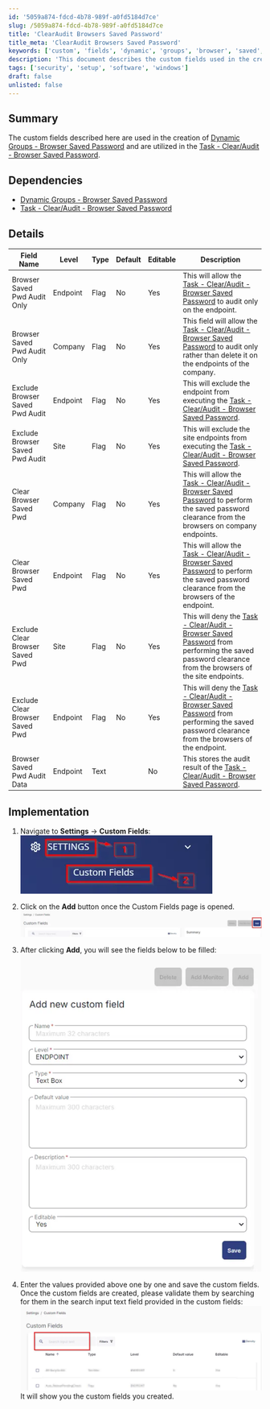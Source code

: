 ```yaml
---
id: '5059a874-fdcd-4b78-989f-a0fd5184d7ce'
slug: /5059a874-fdcd-4b78-989f-a0fd5184d7ce
title: 'ClearAudit Browsers Saved Password'
title_meta: 'ClearAudit Browsers Saved Password'
keywords: ['custom', 'fields', 'dynamic', 'groups', 'browser', 'saved', 'password', 'audit', 'task']
description: 'This document describes the custom fields used in the creation of Dynamic Groups for Browser Saved Passwords and their application in the Task for Clearing and Auditing Browser Saved Passwords. It includes details about each field, its purpose, and implementation steps.'
tags: ['security', 'setup', 'software', 'windows']
draft: false
unlisted: false
---
```


## Summary

The custom fields described here are used in the creation of [Dynamic Groups - Browser Saved Password](/docs/a9b4c5f1-c1bb-4e0d-8a2f-fad1bca51d47) and are utilized in the [Task - Clear/Audit - Browser Saved Password](/docs/a56e605b-a1d4-45ea-bebb-4411f3890f7e).

## Dependencies

- [Dynamic Groups - Browser Saved Password](/docs/a9b4c5f1-c1bb-4e0d-8a2f-fad1bca51d47)
- [Task - Clear/Audit - Browser Saved Password](/docs/a56e605b-a1d4-45ea-bebb-4411f3890f7e)

## Details

| Field Name                               | Level    | Type  | Default | Editable | Description                                                                                                                                                                 |
|------------------------------------------|----------|-------|---------|----------|-----------------------------------------------------------------------------------------------------------------------------------------------------------------------------|
| Browser Saved Pwd Audit Only             | Endpoint | Flag  | No      | Yes      | This will allow the [Task - Clear/Audit - Browser Saved Password](/docs/a56e605b-a1d4-45ea-bebb-4411f3890f7e) to audit only on the endpoint.                          |
| Browser Saved Pwd Audit Only             | Company  | Flag  | No      | Yes      | This field will allow the [Task - Clear/Audit - Browser Saved Password](/docs/a56e605b-a1d4-45ea-bebb-4411f3890f7e) to audit only rather than delete it on the endpoints of the company. |
| Exclude Browser Saved Pwd Audit          | Endpoint | Flag  | No      | Yes      | This will exclude the endpoint from executing the [Task - Clear/Audit - Browser Saved Password](/docs/a56e605b-a1d4-45ea-bebb-4411f3890f7e).                             |
| Exclude Browser Saved Pwd Audit          | Site     | Flag  | No      | Yes      | This will exclude the site endpoints from executing the [Task - Clear/Audit - Browser Saved Password](/docs/a56e605b-a1d4-45ea-bebb-4411f3890f7e).                   |
| Clear Browser Saved Pwd                  | Company  | Flag  | No      | Yes      | This will allow the [Task - Clear/Audit - Browser Saved Password](/docs/a56e605b-a1d4-45ea-bebb-4411f3890f7e) to perform the saved password clearance from the browsers on company endpoints. |
| Clear Browser Saved Pwd                  | Endpoint | Flag  | No      | Yes      | This will allow the [Task - Clear/Audit - Browser Saved Password](/docs/a56e605b-a1d4-45ea-bebb-4411f3890f7e) to perform the saved password clearance from the browsers of the endpoint. |
| Exclude Clear Browser Saved Pwd          | Site     | Flag  | No      | Yes      | This will deny the [Task - Clear/Audit - Browser Saved Password](/docs/a56e605b-a1d4-45ea-bebb-4411f3890f7e) from performing the saved password clearance from the browsers of the site endpoints. |
| Exclude Clear Browser Saved Pwd          | Endpoint | Flag  | No      | Yes      | This will deny the [Task - Clear/Audit - Browser Saved Password](/docs/a56e605b-a1d4-45ea-bebb-4411f3890f7e) from performing the saved password clearance from the browsers of the endpoint. |
| Browser Saved Pwd Audit Data             | Endpoint | Text  |         | No       | This stores the audit result of the [Task - Clear/Audit - Browser Saved Password](/docs/a56e605b-a1d4-45ea-bebb-4411f3890f7e).                                      |

## Implementation

1. Navigate to **Settings** -> **Custom Fields**:  
   ![Navigate to Custom Fields](../../../static/img/docs/5059a874-fdcd-4b78-989f-a0fd5184d7ce/image_1.webp)

2. Click on the **Add** button once the Custom Fields page is opened.  
   ![Click Add Button](../../../static/img/docs/5059a874-fdcd-4b78-989f-a0fd5184d7ce/image_2.webp)

3. After clicking **Add**, you will see the fields below to be filled:  
   ![Fields to Fill](../../../static/img/docs/5059a874-fdcd-4b78-989f-a0fd5184d7ce/image_3.webp)

4. Enter the values provided above one by one and save the custom fields.  
   Once the custom fields are created, please validate them by searching for them in the search input text field provided in the custom fields:  
   ![Search Custom Fields](../../../static/img/docs/5059a874-fdcd-4b78-989f-a0fd5184d7ce/image_4.webp)  
   It will show you the custom fields you created.